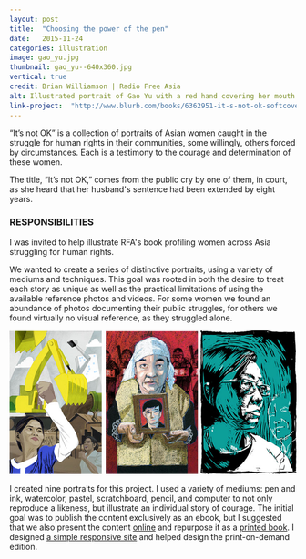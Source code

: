 ```yaml
---
layout: post
title:  "Choosing the power of the pen"
date:   2015-11-24
categories: illustration
image: gao_yu.jpg
thumbnail: gao_yu--640x360.jpg
vertical: true
credit: Brian Williamson | Radio Free Asia
alt: Illustrated portrait of Gao Yu with a red hand covering her mouth while her hands type on a keyboard. Gao Yu is a veteran journalist in China who has been repeatedly imprisoned but never silenced.
link-project:  "http://www.blurb.com/books/6362951-it-s-not-ok-softcover"
---
```


“It’s not OK” is a collection of portraits of Asian women caught in the struggle for human rights in their communities, some willingly, others forced by circumstances. Each is a testimony to the courage and determination of these women.

The title, “It’s not OK,” comes from the public cry by one of them, in court, as she heard that her husband's sentence had been extended by eight years.

### RESPONSIBILITIES

I was invited to help illustrate RFA's book profiling women across Asia struggling for human rights.

We wanted to create a series of distinctive portraits, using a variety of mediums and techniques. This goal was rooted in both the desire to treat each story as unique as well as the practical limitations of using the available reference photos and videos. For some women we found an abundance of photos documenting their public struggles, for others we found virtually no visual reference, as they struggled alone.

<img src='../img/womensrightsasia.jpg' />

I created nine portraits for this project. I used a variety of mediums: pen and ink, watercolor, pastel, scratchboard, pencil, and computer to not only reproduce a likeness, but illustrate an individual story of courage. The initial goal was to publish the content exclusively as an ebook, but I suggested that we also present the content <a href='http://web.archive.org/web/20170702020700/http://www.womensrights.asia/' title="Internet archive snapshot of the site">online</a> and repurpose it as a <a href='http://www.blurb.com/b/6362951-it-s-not-ok-softcover?t=1438009925891'>printed book</a>. I designed <a href="http://web.archive.org/web/20170702020700/http://www.womensrights.asia/" title="Internet archive snapshot of the site">a simple responsive site</a> and helped design the print-on-demand edition.

